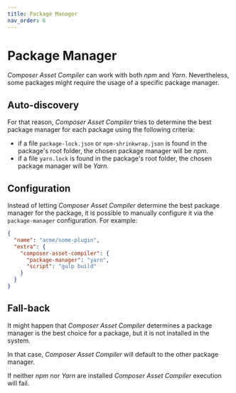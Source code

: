 ```yaml
---
title: Package Manager
nav_order: 6
---
```


# Package Manager

_Composer Asset Compiler_ can work with both _npm_ and _Yarn_. Nevertheless, some packages might require the usage of a specific package manager.



## Auto-discovery

For that reason, _Composer Asset Compiler_ tries to determine the best package manager for each package using the following criteria:

- if a file `package-lock.json` or `npm-shrinkwrap.json` is found in the package's root folder, the chosen package manager will be _npm_.
- if a file `yarn.lock` is found in the package's root folder, the chosen package manager will be _Yarn_.



## Configuration

Instead of letting _Composer Asset Compiler_ determine the best package manager for the package, it is possible to manually configure it via the `package-manager` configuration. For example:

```json
{
  "name": "acme/some-plugin",
  "extra": {
    "composer-asset-compiler": {
      "package-manager": "yarn",
      "script": "gulp build"
    }
  }
}
```



## Fall-back

It might happen that _Composer Asset Compiler_ determines a package manager is the best choice for a package, but it is not installed in the system.

In that case, _Composer Asset Compiler_ will default to the other package manager.

If neither _npm_ nor _Yarn_ are installed _Composer Asset Compiler_ execution will fail.
